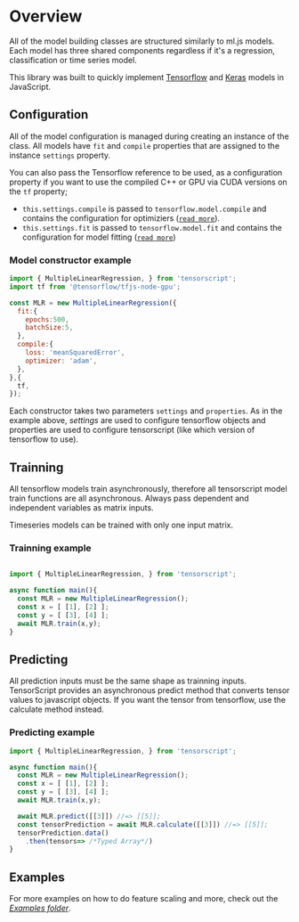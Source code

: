 # Overview

All of the model building classes are structured similarly to ml.js models. Each model has three shared components regardless if it's a regression, classification or time series model.

This library was built to quickly implement [Tensorflow](https://js.tensorflow.org) and [Keras](https://js.tensorflow.org/tutorials/import-keras.html) models in JavaScript.

## Configuration

All of the model configuration is managed during creating an instance of the class. All models have `fit` and `compile` properties that are assigned to the instance `settings` property.

You can also pass the Tensorflow reference to be used, as a configuration property if you want to use the compiled C++ or GPU via CUDA versions on the `tf` property;

* `this.settings.compile` is passed to `tensorflow.model.compile` and contains the configuration for optimiziers ([`read more`](https://js.tensorflow.org/api/latest/#tf.Model.compile)).
* `this.settings.fit` is passed to `tensorflow.model.fit` and contains the configuration for model fitting ([`read more`](https://js.tensorflow.org/api/latest/#tf.Sequential.fit))

### Model constructor example

```javascript
import { MultipleLinearRegression, } from 'tensorscript';
import tf from '@tensorflow/tfjs-node-gpu';

const MLR = new MultipleLinearRegression({
  fit:{
    epochs:500,
    batchSize:5,
  },
  compile:{
    loss: 'meanSquaredError',
    optimizer: 'adam',
  },
},{
  tf,
});
```

Each constructor takes two parameters `settings` and `properties`. As in the example above, *settings* are used to configure tensorflow objects and properties are used to configure tensorscript (like which version of tensorflow to use).

## Trainning

All tensorflow models train asynchronously, therefore all tensorscript model train functions are all asynchronous. Always pass dependent and independent variables as matrix inputs.

Timeseries models can be trained with only one input matrix.

### Trainning example

```javascript

import { MultipleLinearRegression, } from 'tensorscript';

async function main(){
  const MLR = new MultipleLinearRegression();
  const x = [ [1], [2] ];
  const y = [ [3], [4] ];
  await MLR.train(x,y);
}
```

## Predicting

All prediction inputs must be the same shape as trainning inputs. TensorScript provides an asynchronous predict method that converts tensor values to javascript objects. If you want the tensor from tensorflow, use the calculate method instead.

### Predicting example

```javascript
import { MultipleLinearRegression, } from 'tensorscript';

async function main(){
  const MLR = new MultipleLinearRegression();
  const x = [ [1], [2] ];
  const y = [ [3], [4] ];
  await MLR.train(x,y);

  await MLR.predict([[3]]) //=> [[5]];
  const tensorPrediction = await MLR.calculate([[3]]) //=> [[5]];
  tensorPrediction.data()
    .then(tensors=> /*Typed Array*/)
}
```

## Examples

For more examples on how to do feature scaling and more, check out the *[Examples folder](https://github.com/repetere/tensorscript/tree/master/manual/examples)*.